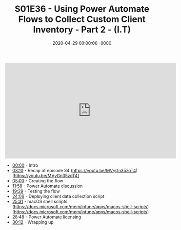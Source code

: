 ﻿---
layout: post
title: "S01E36 - Using Power Automate Flows to Collect Custom Client Inventory - Part 2 - (I.T)"
date: 2020-04-29 00:00:00 -0000
categories:
---

<iframe loading="lazy" width="560" height="315" src="https://www.youtube.com/embed/kIymEOBA7nQ" title="YouTube video player" frameborder="0" allow="accelerometer; autoplay; clipboard-write; encrypted-media; gyroscope; picture-in-picture" allowfullscreen></iframe>

* [00:00](https://www.youtube.com/watch?v=kIymEOBA7nQ&t=0s) - Intro
* [03:10](https://www.youtube.com/watch?v=kIymEOBA7nQ&t=190s) - Recap of episode 34
(https://youtu.be/MVyGn35zoT4) [https://youtu.be/MVyGn35zoT4]
* [05:00](https://www.youtube.com/watch?v=kIymEOBA7nQ&t=300s) - Creating the flow
* [11:58](https://www.youtube.com/watch?v=kIymEOBA7nQ&t=718s) - Power Automate discussion
* [19:29](https://www.youtube.com/watch?v=kIymEOBA7nQ&t=1169s) - Testing the flow
* [24:06](https://www.youtube.com/watch?v=kIymEOBA7nQ&t=1446s) - Deploying client data collection script
* [25:31](https://www.youtube.com/watch?v=kIymEOBA7nQ&t=1531s) - macOS shell scripts
(https://docs.microsoft.com/mem/intune/apps/macos-shell-scripts) [https://docs.microsoft.com/mem/intune/apps/macos-shell-scripts]
* [28:48](https://www.youtube.com/watch?v=kIymEOBA7nQ&t=1728s) - Power Automate licensing
* [30:12](https://www.youtube.com/watch?v=kIymEOBA7nQ&t=1812s) - Wrapping up


